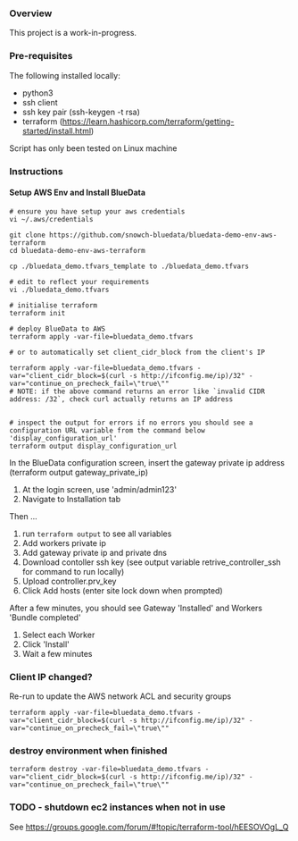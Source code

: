 ### Overview

This project is a work-in-progress.

### Pre-requisites

The following installed locally:

 - python3
 - ssh client
 - ssh key pair (ssh-keygen -t rsa)
 - terraform (https://learn.hashicorp.com/terraform/getting-started/install.html)

Script has only been tested on Linux machine

### Instructions

#### Setup AWS Env and Install BlueData

```
# ensure you have setup your aws credentials
vi ~/.aws/credentials

git clone https://github.com/snowch-bluedata/bluedata-demo-env-aws-terraform
cd bluedata-demo-env-aws-terraform

cp ./bluedata_demo.tfvars_template to ./bluedata_demo.tfvars

# edit to reflect your requirements
vi ./bluedata_demo.tfvars 

# initialise terraform
terraform init

# deploy BlueData to AWS
terraform apply -var-file=bluedata_demo.tfvars

# or to automatically set client_cidr_block from the client's IP

terraform apply -var-file=bluedata_demo.tfvars -var="client_cidr_block=$(curl -s http://ifconfig.me/ip)/32" -var="continue_on_precheck_fail=\"true\""
# NOTE: if the above command returns an error like `invalid CIDR address: /32`, check curl actually returns an IP address


# inspect the output for errors if no errors you should see a configuration URL variable from the command below 'display_configuration_url' 
terraform output display_configuration_url
```

In the BlueData configuration screen, insert the gateway private ip address (terraform output gateway_private_ip)

 1. At the login screen, use 'admin/admin123'
 2. Navigate to Installation tab

Then ...

 1. run `terraform output` to see all variables
 1. Add workers private ip 
 2. Add gateway private ip and private dns
 3. Download contoller ssh key (see output variable retrive_controller_ssh for command to run locally)
 4. Upload controller.prv_key
 5. Click Add hosts (enter site lock down when prompted)

After a few minutes, you should see Gateway 'Installed' and Workers 'Bundle completed'

 1. Select each Worker
 2. Click 'Install'
 3. Wait a few minutes

### Client IP changed?

Re-run to update the AWS network ACL and security groups

```
terraform apply -var-file=bluedata_demo.tfvars -var="client_cidr_block=$(curl -s http://ifconfig.me/ip)/32" -var="continue_on_precheck_fail=\"true\""
```

### destroy environment when finished

```
terraform destroy -var-file=bluedata_demo.tfvars -var="client_cidr_block=$(curl -s http://ifconfig.me/ip)/32" -var="continue_on_precheck_fail=\"true\""
```

### TODO - shutdown ec2 instances when not in use

See https://groups.google.com/forum/#!topic/terraform-tool/hEESOVOgL_Q

